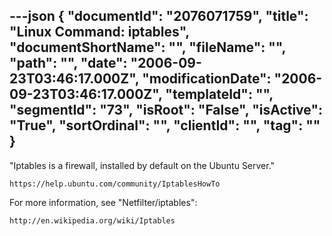 ---json
{
  "documentId": "2076071759",
  "title": "Linux Command: iptables",
  "documentShortName": "",
  "fileName": "",
  "path": "",
  "date": "2006-09-23T03:46:17.000Z",
  "modificationDate": "2006-09-23T03:46:17.000Z",
  "templateId": "",
  "segmentId": "73",
  "isRoot": "False",
  "isActive": "True",
  "sortOrdinal": "",
  "clientId": "",
  "tag": ""
}
---

&quot;Iptables is a firewall, installed by default on the Ubuntu Server.&quot;

    https://help.ubuntu.com/community/IptablesHowTo

For more information, see &quot;Netfilter/iptables&quot;:

    http://en.wikipedia.org/wiki/Iptables
